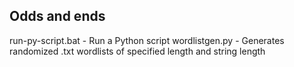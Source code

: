 
Odds and ends
------------------------------------
run-py-script.bat - Run a Python script
wordlistgen.py - Generates randomized .txt wordlists of specified length and string length
